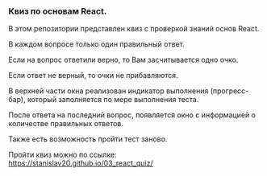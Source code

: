 ### Квиз по основам React. 

В этом репозитории представлен квиз с проверкой знаний основ React.

В каждом вопросе только один правильный ответ. 

Если на вопрос ответили верно, то Вам засчитывается одно очко. 

Если ответ не верный, то очки не прибавляются. 

В верхней части окна реализован индикатор выполнения (прогресс-бар), 
который заполняется по мере выполнения теста. 

После ответа на последний вопрос, появляется окно с информацией
о количестве правильных ответов.

Также есть возможность пройти тест заново. 

Пройти квиз можно по ссылке: https://stanislav20.github.io/03_react_quiz/
